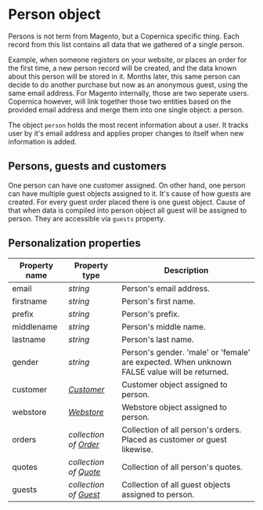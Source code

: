 # Person object

Persons is not term from Magento, but a Copernica specific thing. Each record from
this list contains all data that we gathered of a single person. 

Example, when someone registers on your website, or places an order for the first 
time, a new person record will be created, and the data known about this person 
will be stored in it. Months later, this same person can decide to do another 
purchase but now as an anonymous guest, using the same email address. For Magento 
internally, those are two seperate users. Copernica however, will link together 
those two entities based on the provided email address and merge them into one 
single object: a person. 

The object `person` holds the most recent information about a user. It tracks 
user by it's email address and applies proper changes to itself when new 
information is added. 

## Persons, guests and customers

One person can have one customer assigned. On other hand, one person can have
multiple guest objects assigned to it. It's cause of how guests are created.
For every guest order placed there is one guest object. Cause of that when
data is compiled into person object all guest will be assigned to person. They
are accessible via `guests` property.

## Personalization properties

| Property name   | Property type                                                                                        | Description                                                                                  |
|-----------------|------------------------------------------------------------------------------------------------------|----------------------------------------------------------------------------------------------|
| email           | _string_                                                                                             | Person's email address.                                                                      |
| firstname       | _string_                                                                                             | Person's first name.                                                                         |
| prefix          | _string_                                                                                             | Person's prefix.                                                                             |
| middlename      | _string_                                                                                             | Person's middle name.                                                                        |
| lastname        | _string_                                                                                             | Person's last name.                                                                          | 
| gender          | _string_                                                                                             | Person's gender. 'male' or 'female' are expected. When unknown FALSE value will be returned. |
| customer        | _[Customer](copernica-docs:MarketingSuite/magento-integration/object/customer)_                      | Customer object assigned to person.                                                        | 
| webstore        | _[Webstore](copernica-docs:MarketingSuite/magento-integration/object/webstore)_                      | Webstore object assigned to person.                                                        |
| orders          | _collection of [Order](copernica-docs:MarketingSuite/magento-integration/object/order)_              | Collection of all person's orders. Placed as customer or guest likewise.                     |
| quotes          | _collection of [Quote](copernica-docs:MarketingSuite/magento-integration/object/quote)_              | Collection of all person's quotes.                                                           |
| guests          | _collection of [Guest](copernica-docs:MarketingSuite/magento-integration/object/guest)_              | Collection of all guest objects assigned to person.                                        |
